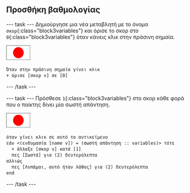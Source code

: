 ## Προσθήκη βαθμολογίας

\--- task \--- Δημιούργησε μια νέα μεταβλητή με το όνομα `σκορ`{:class="block3variables"} και όρισε το σκορ στο `0`{:class="block3variables"} όταν κάνεις κλικ στην πράσινη σημαία.

![Αντικείμενο σημαίας](images/flag-sprite.png)

```blocks3
Όταν στην πράσινη σημαία γίνει κλικ
+ όρισε [σκορ v] σε [0]
```

\--- /task \---

\--- task \--- Πρόσθεσε `1`{:class="block3variables"} στο σκορ κάθε φορά που ο παίκτης δίνει μία σωστή απάντηση.

![Αντικείμενο σημαίας](images/flag-sprite.png)

```blocks3
όταν γίνει κλικ σε αυτό το αντικείμενο
εάν <(ενδυμασία [name v]) = (σωστή απάντηση :: variables)> τότε 
  + άλλαξε [σκορ v] κατά [1]
  πες [Σωστά] για (2) δευτερόλεπτα
αλλιώς 
  πες [Λυπάμαι, αυτό ήταν λάθος] για (2) δευτερόλεπτα
end
```

\--- /task \---